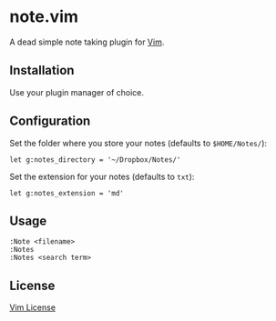 # note.vim

A dead simple note taking plugin for [Vim](http://www.vim.org/).

## Installation

Use your plugin manager of choice.

## Configuration

Set the folder where you store your notes (defaults to `$HOME/Notes/`):

    let g:notes_directory = '~/Dropbox/Notes/'

Set the extension for your notes (defaults to `txt`):

    let g:notes_extension = 'md'

## Usage

    :Note <filename>
    :Notes
    :Notes <search term>

## License

[Vim License](http://vimdoc.sourceforge.net/htmldoc/uganda.html#license)
